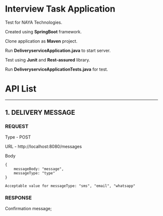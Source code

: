 # Interview Task Application

Test for NAYA Technologies.


Created using **SpringBoot** framework.

Clone application as **Maven** project.

Run **DeliveryserviceApplication.java** to start server.

Test using **Junit** and **Rest-assured** library.

Run **DeliveryserviceApplicationTests.java** for test.


# API List

------------------------------------------------------------------
## 1. DELIVERY MESSAGE  

### REQUEST

Type - POST

URL - http://localhost:8080/messages

Body
```
{
	messageBody: "message",
	messageType: "type"
}

Acceptable value for messageType: "sms", "email", "whatsapp"
```
### RESPONSE

Confirmation message;